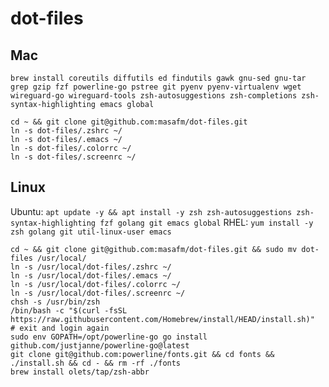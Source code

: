 # dot-files
## Mac
`brew install coreutils diffutils ed findutils gawk gnu-sed gnu-tar grep gzip fzf powerline-go pstree git pyenv pyenv-virtualenv wget wireguard-go wireguard-tools zsh-autosuggestions zsh-completions zsh-syntax-highlighting emacs global`
```
cd ~ && git clone git@github.com:masafm/dot-files.git
ln -s dot-files/.zshrc ~/
ln -s dot-files/.emacs ~/
ln -s dot-files/.colorrc ~/
ln -s dot-files/.screenrc ~/
```

## Linux
Ubuntu: `apt update -y && apt install -y zsh zsh-autosuggestions zsh-syntax-highlighting fzf golang git emacs global`
RHEL: `yum install -y zsh golang git util-linux-user emacs`
```
cd ~ && git clone git@github.com:masafm/dot-files.git && sudo mv dot-files /usr/local/
ln -s /usr/local/dot-files/.zshrc ~/
ln -s /usr/local/dot-files/.emacs ~/
ln -s /usr/local/dot-files/.colorrc ~/
ln -s /usr/local/dot-files/.screenrc ~/
chsh -s /usr/bin/zsh
/bin/bash -c "$(curl -fsSL https://raw.githubusercontent.com/Homebrew/install/HEAD/install.sh)"
# exit and login again
sudo env GOPATH=/opt/powerline-go go install github.com/justjanne/powerline-go@latest
git clone git@github.com:powerline/fonts.git && cd fonts && ./install.sh && cd - && rm -rf ./fonts
brew install olets/tap/zsh-abbr
```
